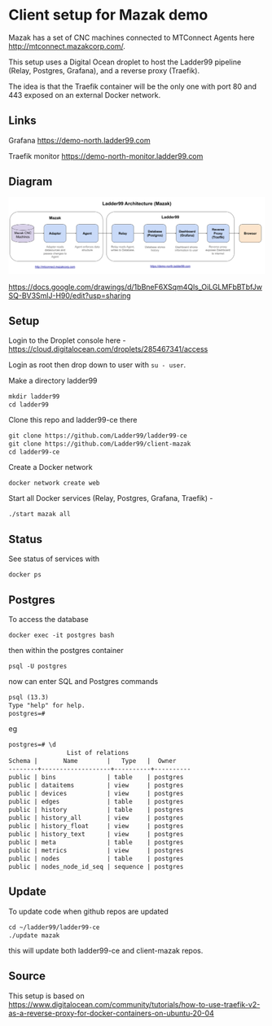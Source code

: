 # Client setup for Mazak demo

Mazak has a set of CNC machines connected to MTConnect Agents here http://mtconnect.mazakcorp.com/.

This setup uses a Digital Ocean droplet to host the Ladder99 pipeline (Relay, Postgres, Grafana), and a reverse proxy (Traefik).

The idea is that the Traefik container will be the only one with port 80 and 443 exposed on an external Docker network.

## Links

Grafana
https://demo-north.ladder99.com

Traefik monitor
https://demo-north-monitor.ladder99.com

## Diagram

![](assets/architecture.png)

https://docs.google.com/drawings/d/1bBneF6XSqm4Qls_OiLGLMFbBTbfJwSQ-BV3SmlJ-H90/edit?usp=sharing

## Setup

Login to the Droplet console here -
https://cloud.digitalocean.com/droplets/285467341/access

Login as root then drop down to user with `su - user`.

Make a directory ladder99

    mkdir ladder99
    cd ladder99

Clone this repo and ladder99-ce there

    git clone https://github.com/Ladder99/ladder99-ce
    git clone https://github.com/Ladder99/client-mazak
    cd ladder99-ce

Create a Docker network

    docker network create web

Start all Docker services (Relay, Postgres, Grafana, Traefik) -

    ./start mazak all

## Status

See status of services with

    docker ps

## Postgres

To access the database

    docker exec -it postgres bash

then within the postgres container

    psql -U postgres

now can enter SQL and Postgres commands

    psql (13.3)
    Type "help" for help.
    postgres=#

eg

    postgres=# \d
                    List of relations
    Schema |       Name        |   Type   |  Owner
    --------+-------------------+----------+----------
    public | bins              | table    | postgres
    public | dataitems         | view     | postgres
    public | devices           | view     | postgres
    public | edges             | table    | postgres
    public | history           | table    | postgres
    public | history_all       | view     | postgres
    public | history_float     | view     | postgres
    public | history_text      | view     | postgres
    public | meta              | table    | postgres
    public | metrics           | view     | postgres
    public | nodes             | table    | postgres
    public | nodes_node_id_seq | sequence | postgres

## Update

To update code when github repos are updated

    cd ~/ladder99/ladder99-ce
    ./update mazak

this will update both ladder99-ce and client-mazak repos.

## Source

This setup is based on
https://www.digitalocean.com/community/tutorials/how-to-use-traefik-v2-as-a-reverse-proxy-for-docker-containers-on-ubuntu-20-04

